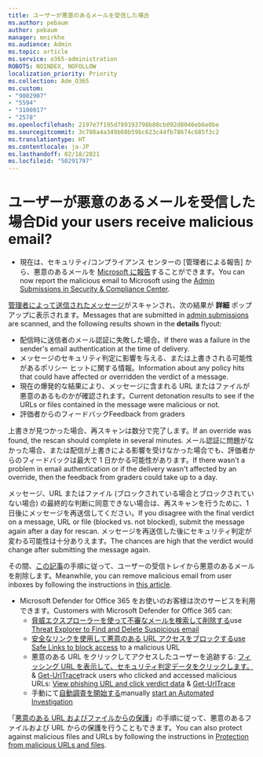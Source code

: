 ```yaml
---
title: ユーザーが悪意のあるメールを受信した場合
ms.author: pebaum
author: pebaum
manager: mnirkhe
ms.audience: Admin
ms.topic: article
ms.service: o365-administration
ROBOTS: NOINDEX, NOFOLLOW
localization_priority: Priority
ms.collection: Adm_O365
ms.custom:
- "9002907"
- "5594"
- "3100017"
- "2578"
ms.openlocfilehash: 2197e7f195d789193798b80cb092d8046eb6e0be
ms.sourcegitcommit: 3c708a4a349b60b59bc623c44fb78674c685f3c2
ms.translationtype: HT
ms.contentlocale: ja-JP
ms.lasthandoff: 02/18/2021
ms.locfileid: "50291797"
---
```

# <a name="did-your-users-receive-malicious-email"></a><span data-ttu-id="b8498-102">ユーザーが悪意のあるメールを受信した場合</span><span class="sxs-lookup"><span data-stu-id="b8498-102">Did your users receive malicious email?</span></span>

- <span data-ttu-id="b8498-103">現在は、セキュリティ/コンプライアンス センターの [管理者による報告] から、悪意のあるメールを [Microsoft に報告](https://sip.protection.office.com/reportsubmission)することができます。</span><span class="sxs-lookup"><span data-stu-id="b8498-103">You can now report the malicious email to Microsoft using the [Admin Submissions in Security & Compliance Center](https://sip.protection.office.com/reportsubmission).</span></span>

<span data-ttu-id="b8498-104">[管理者によって送信されたメッセージ](https://sip.protection.office.com/reportsubmission)がスキャンされ、次の結果が **詳細** ポップアップに表示されます。</span><span class="sxs-lookup"><span data-stu-id="b8498-104">Messages that are submitted in [admin submissions](https://sip.protection.office.com/reportsubmission) are scanned, and the following results shown in the **details** flyout:</span></span>

- <span data-ttu-id="b8498-105">配信時に送信者のメール認証に失敗した場合。</span><span class="sxs-lookup"><span data-stu-id="b8498-105">If there was a failure in the sender's email authentication at the time of delivery.</span></span>
- <span data-ttu-id="b8498-106">メッセージのセキュリティ判定に影響を与える、または上書きされる可能性があるポリシー ヒットに関する情報。</span><span class="sxs-lookup"><span data-stu-id="b8498-106">Information about any policy hits that could have affected or overridden the verdict of a message.</span></span>
- <span data-ttu-id="b8498-107">現在の爆発的な結果により、メッセージに含まれる URL またはファイルが悪意のあるものかが確認されます。</span><span class="sxs-lookup"><span data-stu-id="b8498-107">Current detonation results to see if the URLs or files contained in the message were malicious or not.</span></span>
- <span data-ttu-id="b8498-108">評価者からのフィードバック</span><span class="sxs-lookup"><span data-stu-id="b8498-108">Feedback from graders</span></span>

<span data-ttu-id="b8498-109">上書きが見つかった場合、再スキャンは数分で完了します。</span><span class="sxs-lookup"><span data-stu-id="b8498-109">If an override was found, the rescan should complete in several minutes.</span></span> <span data-ttu-id="b8498-110">メール認証に問題がなかった場合、または配信が上書きによる影響を受けなかった場合でも、評価者からのフィードバックは最大で 1 日かかる可能性があります。</span><span class="sxs-lookup"><span data-stu-id="b8498-110">If there wasn't a problem in email authentication or if the delivery wasn't affected by an override, then the feedback from graders could take up to a day.</span></span>

<span data-ttu-id="b8498-111">メッセージ、URL またはファイル (ブロックされている場合とブロックされていない場合) の最終的な判断に同意できない場合は、再スキャンを行うために、1 日後にメッセージを再送信してください。</span><span class="sxs-lookup"><span data-stu-id="b8498-111">If you disagree with the final verdict on a message, URL or file (blocked vs. not blocked), submit the message again after a day for rescan.</span></span> <span data-ttu-id="b8498-112">メッセージを再送信した後にセキュリティ判定が変わる可能性は十分ありえます。</span><span class="sxs-lookup"><span data-stu-id="b8498-112">The chances are high that the verdict would change after submitting the message again.</span></span>

<span data-ttu-id="b8498-113">その間、[この記事](https://docs.microsoft.com/microsoft-365/compliance/search-for-and-delete-messages-in-your-organization)の手順に従って、ユーザーの受信トレイから悪意のあるメールを削除します。</span><span class="sxs-lookup"><span data-stu-id="b8498-113">Meanwhile, you can remove malicious email from user inboxes by following the instructions in [this article](https://docs.microsoft.com/microsoft-365/compliance/search-for-and-delete-messages-in-your-organization).</span></span>

- <span data-ttu-id="b8498-114">Microsoft Defender for Office 365 をお使いのお客様は次のサービスを利用できます。</span><span class="sxs-lookup"><span data-stu-id="b8498-114">Customers with Microsoft Defender for Office 365 can:</span></span>
    - <span data-ttu-id="b8498-115">[脅威エクスプローラーを使って不審なメールを検索して削除する](https://docs.microsoft.com/microsoft-365/security/office-365-security/investigate-malicious-email-that-was-delivered)</span><span class="sxs-lookup"><span data-stu-id="b8498-115">use [Threat Explorer to Find and Delete Suspicious email](https://docs.microsoft.com/microsoft-365/security/office-365-security/investigate-malicious-email-that-was-delivered)</span></span>
    - <span data-ttu-id="b8498-116">[安全なリンクを使用して悪意のある URL アクセスをブロックする](https://docs.microsoft.com/microsoft-365/security/office-365-security/atp-safe-links)</span><span class="sxs-lookup"><span data-stu-id="b8498-116">[use Safe Links to block access](https://docs.microsoft.com/microsoft-365/security/office-365-security/atp-safe-links) to a malicious URL</span></span>
    - <span data-ttu-id="b8498-117">悪意のある URL をクリックしてアクセスしたユーザーを追跡する: [フィッシング URL を表示して、セキュリティ判定データをクリックします。](https://docs.microsoft.com/microsoft-365/security/office-365-security/threat-explorer) & [Get-UrlTrace](https://docs.microsoft.com/powershell/module/exchange/get-urltrace)</span><span class="sxs-lookup"><span data-stu-id="b8498-117">track users who clicked and accessed malicious URLs: [View phishing URL and click verdict data](https://docs.microsoft.com/microsoft-365/security/office-365-security/threat-explorer) & [Get-UrlTrace](https://docs.microsoft.com/powershell/module/exchange/get-urltrace)</span></span>
    - <span data-ttu-id="b8498-118">手動にて[自動調査を開始する](https://docs.microsoft.com/microsoft-365/security/office-365-security/automated-investigation-response-office)</span><span class="sxs-lookup"><span data-stu-id="b8498-118">manually [start an Automated Investigation](https://docs.microsoft.com/microsoft-365/security/office-365-security/automated-investigation-response-office)</span></span>

<span data-ttu-id="b8498-119">「[悪意のある URL およびファイルからの保護](https://docs.microsoft.com/microsoft-365/security/office-365-security/protect-against-threats)」の手順に従って、悪意のあるファイルおよび URL からの保護を行うこともできます。</span><span class="sxs-lookup"><span data-stu-id="b8498-119">You can also protect against malicious files and URLs by following the instructions in [Protection from malicious URLs and files](https://docs.microsoft.com/microsoft-365/security/office-365-security/protect-against-threats).</span></span>
